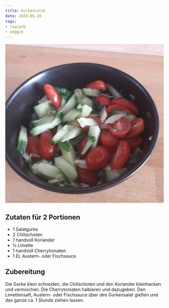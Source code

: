 ```yaml
---
title: Gurkensalat
date: 2019-05-28
tags:
- lowcarb
- veggie
---
```


![](/img/gurkensalat.webp)

## Zutaten für 2 Portionen
- 1     Salatgurke
- 2     Chilischoten
- 1 handvoll Koriander
- ½     Limette
- 1 handvoll Cherrytomaten
- 1 EL  Austern- oder Fischsauce

## Zubereitung
Die Gurke klein schneiden, die Chilischoten und den Koriander kleinhacken und vermischen. Die Cherrytomaten halbieren und dazugeben. Den Limettensaft, Austern- oder Fischsauce über den Gurkensalat gießen und das ganze ca. 1 Stunde ziehen lassen.

